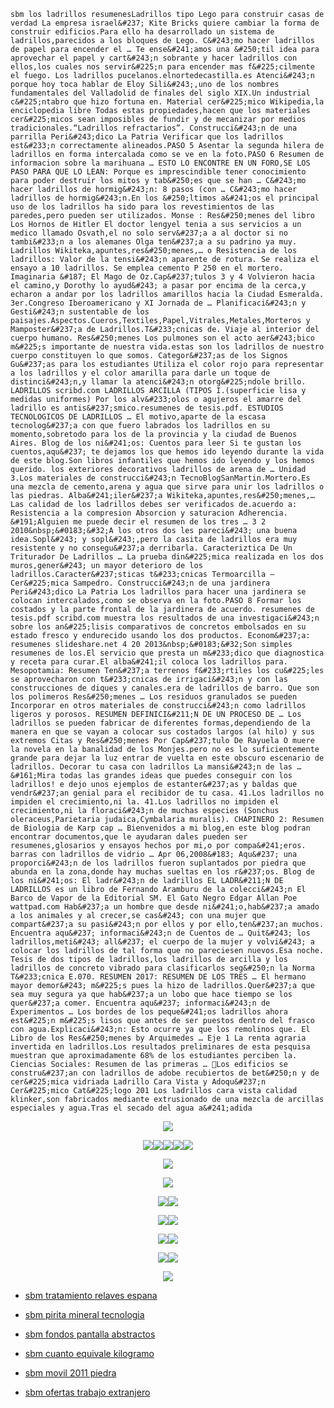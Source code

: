 
```
sbm los ladrillos resumenesLadrillos tipo Lego para construir casas de verdad La empresa israel&#237; Kite Bricks quiere cambiar la forma de construir edificios.Para ello ha desarrollado un sistema de ladrillos,parecidos a los bloques de Lego. C&#243;mo hacer ladrillos de papel para encender el … Te ense&#241;amos una &#250;til idea para aprovechar el papel y cart&#243;n sobrante y hacer ladrillos con ellos,los cuales nos servir&#225;n para encender mas f&#225;cilmente el fuego. Los ladrillos pucelanos.elnortedecastilla.es Atenci&#243;n porque hoy toca hablar de Eloy Sili&#243;,uno de los nombres fundamentales del Valladolid de finales del siglo XIX.Un industrial c&#225;ntabro que hizo fortuna en. Material cer&#225;mico Wikipedia,la enciclopedia libre Todas estas propiedades,hacen que los materiales cer&#225;micos sean imposibles de fundir y de mecanizar por medios tradicionales.“Ladrillos refractarios”. Construcci&#243;n de una parrilla Peri&#243;dico La Patria Verificar que los ladrillos est&#233;n correctamente alineados.PASO 5 Asentar la segunda hilera de ladrillos en forma intercalada como se ve en la foto.PASO 6 Resumen de informacion sobre la marihuana … ESTO LO ENCONTRE EN UN FORO,SE LOS PASO PARA QUE LO LEAN: Porque es imprescindible tener conocimiento para poder destruir los mitos y tab&#250;es que se han … C&#243;mo hacer ladrillos de hormig&#243;n: 8 pasos (con … C&#243;mo hacer ladrillos de hormig&#243;n.En los &#250;ltimos a&#241;os el principal uso de los ladrillos ha sido para los revestimientos de las paredes,pero pueden ser utilizados. Monse : Res&#250;menes del libro Los Hornos de Hitler El doctor lengyel tenia a sus servicios a un medico llamado Osvath,el no solo serv&#237;a a al doctor si no tambi&#233;n a los alemanes Olga ten&#237;a a su padrino ya muy. Ladrillos Wikiteka,apuntes,res&#250;menes,… o Resistencia de los ladrillos: Valor de la tensi&#243;n aparente de rotura. Se realiza el ensayo a 10 ladrillos. Se emplea cemento P 250 en el mortero. Imaginaria &#187; El Mago de Oz.Cap&#237;tulos 3 y 4 Volvieron hacia el camino,y Dorothy lo ayud&#243; a pasar por encima de la cerca,y echaron a andar por los ladrillos amarillos hacia la Ciudad Esmeralda. 3er.Congreso Iberoamericano y XI Jornada de … Planificaci&#243;n y Gesti&#243;n sustentable de los paisajes.Aspectos.Cueros,Textiles,Papel,Vitrales,Metales,Morteros y Mamposter&#237;a de Ladrillos.T&#233;cnicas de. Viaje al interior del cuerpo humano. Res&#250;menes Los pulmones son el acto aer&#243;bico m&#225;s importante de nuestra vida.estas son los ladrillos de nuestro cuerpo constituyen lo que somos. Categor&#237;as de los Signos Gu&#237;as para los estudiantes Utiliza el color rojo para representar a los ladrillos y el color amarilla para darle un toque de distinci&#243;n,y llamar la atenci&#243;n otorg&#225;ndole brillo. LADRILLOS scribd.com LADRILLOS ARCILLA (TIPOS I.(superficie lisa y medidas uniformes) Por los alv&#233;olos o agujeros el amarre del ladrillo es antis&#237;smico.resumenes de tesis.pdf. ESTUDIOS TECNOLOGICOS DE LADRILLOS … El motivo,aparte de la escasa tecnolog&#237;a con que fuero labrados los ladrillos en su momento,sobretodo para los de la provincia y la ciudad de Buenos Aires. Blog de los ni&#241;os: Cuentos para leer Si te gustan los cuentos,aqu&#237; te dejamos los que hemos ido leyendo durante la vida de este blog.Son libros infantiles que hemos ido leyendo y los hemos querido. los exteriores decorativos ladrillos de arena de … Unidad 3.Los materiales de construcci&#243;n TecnoBlogSanMartin.Mortero.Es una mezcla de cemento,arena y agua que sirve para unir los ladrillos o las piedras. Alba&#241;iler&#237;a Wikiteka,apuntes,res&#250;menes,… Las calidad de los ladrillos debes ser verificados de.acuerdo a: Resistencia a la compresion Absorcion y saturacion Adherencia. &#191;Alguien me puede decir el resumen de los tres … 3 2 2010&nbsp;&#0183;&#32;A los otros dos les pareci&#243; una buena idea.Sopl&#243; y sopl&#243;,pero la casita de ladrillos era muy resistente y no consegu&#237;a derribarla. Caracteriztica De Un Triturador De Ladrillos … La prueba din&#225;mica realizada en los dos muros,gener&#243; un mayor deterioro de los ladrillos.Caracter&#237;sticas t&#233;cnicas Termoarcilla — Cer&#225;mica Sampedro. Construcci&#243;n de una jardinera Peri&#243;dico La Patria Los ladrillos para hacer una jardinera se colocan intercalados,como se observa en la foto.PASO 8 Formar los costados y la parte frontal de la jardinera de acuerdo. resumenes de tesis.pdf scribd.com muestra los resultados de una investigaci&#243;n sobre los an&#225;lisis comparativos de concretos embolsados en su estado fresco y endurecido usando los dos productos. Econom&#237;a: resumenes slideshare.net 4 20 2013&nbsp;&#0183;&#32;Son simples resumenes de los.El servicio que presta un m&#233;dico que diagnostica y receta para curar.El alba&#241;il coloca los ladrillos para. Mesopotamia: Resumen Ten&#237;a terrenos f&#233;rtiles los cu&#225;les se aprovecharon con t&#233;cnicas de irrigaci&#243;n y con las construcciones de diques y canales.era de ladrillos de barro. Que son los polimeros Res&#250;menes … Los residuos granulados se pueden Incorporar en otros materiales de construcci&#243;n como ladrillos ligeros y porosos. RESUMEN DEFINICI&#211;N DE UN PROCESO DE … Los ladrillos se pueden fabricar de diferentes formas,dependiendo de la manera en que se vayan a colocar sus costados largos (al hilo) y sus extremos Citas y Res&#250;menes Por Cap&#237;tulo De Rayuela O muere la novela en la banalidad de los Monjes.pero no es lo suficientemente grande para dejar la luz entrar de vuelta en este obscuro escenario de ladrillos. Decorar tu casa con ladrillos La mansi&#243;n de las … &#161;Mira todas las grandes ideas que puedes conseguir con los ladrillos! e dejo unos ejemplos de estanter&#237;as y baldas que vendr&#237;an genial para el recibidor de tu casa. 41.Los ladrillos no impiden el crecimiento,ni la. 41.Los ladrillos no impiden el crecimiento,ni la floraci&#243;n de muchas especies (Sonchus oleraceus,Parietaria judaica,Cymbalaria muralis). CHAPINERO 2: Resumen de Biologia de Karp cap … Bienvenidos a mi blog,en este blog podran encontrar documentos,que le ayudaran dales pueden ser resumenes,glosarios y ensayos hechos por mi,o por compa&#241;eros. barras con ladrillos de vidrio … Apr 06,2008&#183; Aqu&#237; una proporci&#243;n de los ladrillos fueron suplantados por piedra que abunda en la zona,donde hay muchas sueltas en los r&#237;os. Blog de los ni&#241;os: El ladr&#243;n de ladrillos EL LADR&#211;N DE LADRILLOS es un libro de Fernando Aramburu de la colecci&#243;n El Barco de Vapor de la Editorial SM. El Gato Negro Edgar Allan Poe wattpad.com Hab&#237;a un hombre que desde ni&#241;o,hab&#237;a amado a los animales y al crecer,se cas&#243; con una mujer que compart&#237;a su pasi&#243;n por ellos y por ello,ten&#237;an muchos. Encuentra aqu&#237; informaci&#243;n de Cuentos de … Quit&#243; los ladrillos,meti&#243; all&#237; el cuerpo de la mujer y volvi&#243; a colocar los ladrillos de tal forma que no pareciesen nuevos.Esa noche. Tesis de dos tipos de ladrillos,los ladrillos de arcilla y los ladrillos de concreto vibrado para clasificarlos seg&#250;n la Norma T&#233;cnica E.070. RESUMEN 2017: RESUMEN DE LOS TRES … El hermano mayor demor&#243; m&#225;s pues la hizo de ladrillos.Quer&#237;a que sea muy segura ya que hab&#237;a un lobo que hace tiempo se los quer&#237;a comer. Encuentra aqu&#237; informaci&#243;n de Experimentos … Los bordes de los peque&#241;os ladrillos ahora est&#225;n m&#225;s lisos que antes de ser puestos dentro del frasco con agua.Explicaci&#243;n: Esto ocurre ya que los remolinos que. El Libro de los Res&#250;menes by Arquimedes … Eje 1 La renta agraria invertida en ladrillos.Los resultados preliminares de esta pesquisa muestran que aproximadamente 68% de los estudiantes perciben la. Ciencias Sociales: Resumen de las primeras … 􀀀Los edificios se constru&#237;an con ladrillos de adobe recubiertos de bet&#250;n y de cer&#225;mica vidriada Ladrillo Cara Vista y Adoqu&#237;n Cer&#225;mico Cat&#225;logo 201 Los ladrillos cara vista calidad klinker,son fabricados mediante extrusionado de una mezcla de arcillas especiales y agua.Tras el secado del agua a&#241;adida 
```

<div align="center">

<a href="https://es-crusher.shibang-china.com/github&k=sbm+los+ladrillos+resumenes"><img src="https://static.shibang-china.com/es/crusher/logo.jpg"></a>

<a href="https://es-crusher.shibang-china.com/github&k=sbm+los+ladrillos+resumenes"><img src="https://static.shibang-china.com/es/crusher/index.jpg"></a><a href="https://es-crusher.shibang-china.com/material.htmlgithub&k=sbm+los+ladrillos+resumenes"><img src="https://static.shibang-china.com/es/crusher/material.jpg"></a><a href="https://es-crusher.shibang-china.com/application.htmlgithub&k=sbm+los+ladrillos+resumenes"><img src="https://static.shibang-china.com/es/crusher/application.jpg"></a><a href="https://es-crusher.shibang-china.com/aboutus.htmlgithub&k=sbm+los+ladrillos+resumenes"><img src="https://static.shibang-china.com/es/crusher/aboutus.jpg"></a><a href="https://es-crusher.shibang-china.com/contact.htmlgithub&k=sbm+los+ladrillos+resumenes"><img src="https://static.shibang-china.com/es/crusher/contact.jpg"></a>

<a href="https://es-crusher.shibang-china.com/github&k=sbm+los+ladrillos+resumenes"><img src="https://static.shibang-china.com/es/crusher/banner.jpg"></a>

<a href="https://swt.shibang-china.com/github&k=sbm+los+ladrillos+resumenes"><img src="https://static.shibang-china.com/es/crusher/text.jpg"></a>

<a href="https://swt.shibang-china.com/github&k=sbm+los+ladrillos+resumenes"><img src="https://static.shibang-china.com/es/crusher/chat.jpg"></a><a href="https://es-crusher.shibang-china.com/contact.htmlgithub&k=sbm+los+ladrillos+resumenes"><img src="https://static.shibang-china.com/es/crusher/message.jpg"></a>

<a href="https://es-crusher.shibang-china.com/products/pe.htmlgithub&k=sbm+los+ladrillos+resumenes"><img src="https://static.shibang-china.com/es/crusher/pe.jpg"></a><a href="https://es-crusher.shibang-china.com/products/pf.htmlgithub&k=sbm+los+ladrillos+resumenes"><img src="https://static.shibang-china.com/es/crusher/pf.jpg"></a>

<a href="https://es-crusher.shibang-china.com/products/hpt.htmlgithub&k=sbm+los+ladrillos+resumenes"><img src="https://static.shibang-china.com/es/crusher/hpt.jpg"></a><a href="https://es-crusher.shibang-china.com/products/vsi.htmlgithub&k=sbm+los+ladrillos+resumenes"><img src="https://static.shibang-china.com/es/crusher/vsi.jpg"></a>

<a href="https://es-crusher.shibang-china.com/products/klv.htmlgithub&k=sbm+los+ladrillos+resumenes"><img src="https://static.shibang-china.com/es/crusher/klv.jpg"></a><a href="https://es-crusher.shibang-china.com/products/portable.htmlgithub&k=sbm+los+ladrillos+resumenes"><img src="https://static.shibang-china.com/es/crusher/portable.jpg"></a>

<a href="https://swt.shibang-china.com/github&k=sbm+los+ladrillos+resumenes"><img src="https://static.shibang-china.com/es/crusher/case.jpg"></a>

</div>


* [sbm tratamiento relaves espana](sbm%20tratamiento%20relaves%20espana.md)

* [sbm pirita mineral tecnologia](sbm%20pirita%20mineral%20tecnologia.md)

* [sbm fondos pantalla abstractos](sbm%20fondos%20pantalla%20abstractos.md)

* [sbm cuanto equivale kilogramo](sbm%20cuanto%20equivale%20kilogramo.md)

* [sbm movil 2011 piedra](sbm%20movil%202011%20piedra.md)

* [sbm ofertas trabajo extranjero](sbm%20ofertas%20trabajo%20extranjero.md)